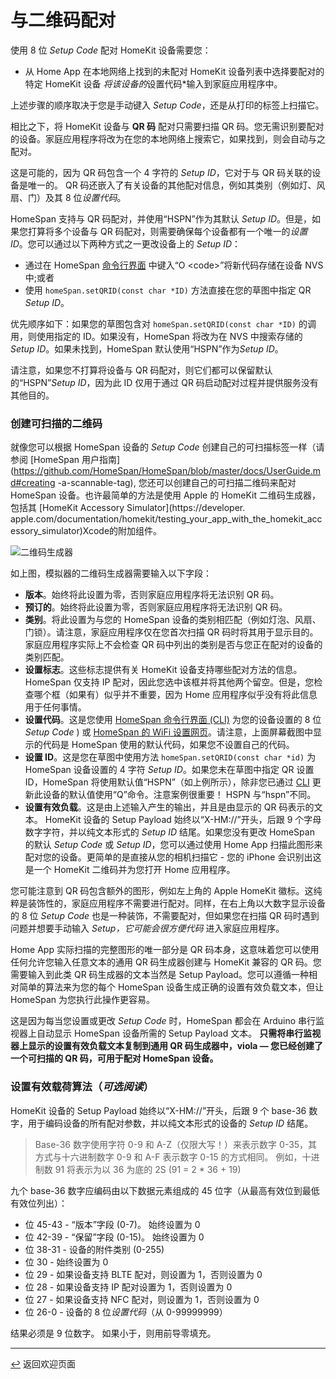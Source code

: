 # 与二维码配对

使用 8 位 *Setup Code* 配对 HomeKit 设备需要您：

* 从 Home App 在本地网络上找到的未配对 HomeKit 设备列表中选择要配对的特定 HomeKit 设备
*将该设备的*设置代码*输入到家庭应用程序中。

上述步骤的顺序取决于您是手动键入 *Setup Code*，还是从打印的标签上扫描它。

相比之下，将 HomeKit 设备与 **QR 码** 配对只需要扫描 QR 码。您无需识别要配对的设备。家庭应用程序将改为在您的本地网络上搜索它，如果找到，则会自动与之配对。

这是可能的，因为 QR 码包含一个 4 字符的 *Setup ID*，它对于与 QR 码关联的设备是唯一的。 QR 码还嵌入了有关设备的其他配对信息，例如其类别（例如灯、风扇、门）及其 8 位*设置代码*。

HomeSpan 支持与 QR 码配对，并使用“HSPN”作为其默认 *Setup ID*。但是，如果您打算将多个设备与 QR 码配对，则需要确保每个设备都有一个唯一的*设置 ID*。您可以通过以下两种方式之一更改设备上的 *Setup ID*：

* 通过在 HomeSpan [命令行界面](https://github.com/HomeSpan/HomeSpan/blob/master/docs/CLI.md) 中键入“O \<code\>”将新代码存储在设备 NVS 中;或者
* 使用 `homeSpan.setQRID(const char *ID)` 方法直接在您的草图中指定 QR *Setup ID*。
  
优先顺序如下：如果您的草图包含对 `homeSpan.setQRID(const char *ID)` 的调用，则使用指定的 ID。如果没有，HomeSpan 将改为在 NVS 中搜索存储的 *Setup ID*。如果未找到，HomeSpan 默认使用“HSPN”作为*Setup ID*。
  
请注意，如果您不打算将设备与 QR 码配对，则它们都可以保留默认的“HSPN”*Setup ID*，因为此 ID 仅用于通过 QR 码启动配对过程并提供服务没有其他目的。

### 创建可扫描的二维码

就像您可以根据 HomeSpan 设备的 *Setup Code* 创建自己的可扫描标签一样（请参阅 [HomeSpan 用户指南](https://github.com/HomeSpan/HomeSpan/blob/master/docs/UserGuide.md#creating -a-scannable-tag), 您还可以创建自己的可扫描二维码来配对 HomeSpan 设备。也许最简单的方法是使用 Apple 的 HomeKit 二维码生成器，包括其 [HomeKit Accessory Simulator](https://developer. apple.com/documentation/homekit/testing_your_app_with_the_homekit_accessory_simulator)Xcode的附加组件。

![二维码生成器](images/QRCode.png)

如上图，模拟器的二维码生成器需要输入以下字段：

* **版本**。始终将此设置为零，否则家庭应用程序将无法识别 QR 码。
* **预订的**。始终将此设置为零，否则家庭应用程序将无法识别 QR 码。
* **类别**。将此设置为与您的 HomeSpan 设备的类别相匹配（例如灯泡、风扇、门锁）。请注意，家庭应用程序仅在您首次扫描 QR 码时将其用于显示目的。家庭应用程序实际上不会检查 QR 码中列出的类别是否与您正在配对的设备的类别匹配。
* **设置标志**。这些标志提供有关 HomeKit 设备支持哪些配对方法的信息。 HomeSpan 仅支持 IP 配对，因此您选中该框并将其他两个留空。但是，您检查哪个框（如果有）似乎并不重要，因为 Home 应用程序似乎没有将此信息用于任何事情。
* **设置代码**。这是您使用 [HomeSpan 命令行界面 (CLI)](https://github.com/HomeSpan/HomeSpan/blob/master/docs/CLI.md) 为您的设备设置的 8 位 *Setup Code* ) 或 [HomeSpan 的 WiFi 设置网页](https://github.com/HomeSpan/HomeSpan/blob/master/docs/UserGuide.md#setting-homespans-wifi-credentials-and-setup-code)。请注意，上面屏幕截图中显示的代码是 HomeSpan 使用的默认代码，如果您不设置自己的代码。
* **设置 ID**。这是您在草图中使用方法 `homeSpan.setQRID(const char *id)` 为 HomeSpan 设备设置的 4 字符 *Setup ID*。如果您未在草图中指定 QR 设置 ID，HomeSpan 将使用默认值“HSPN”（如上例所示），除非您已通过 [CLI](CLI.md) 更新此设备的默认值使用“Q”命令。注意案例很重要！ HSPN 与“hspn”不同。
* **设置有效负载**。这是由上述输入产生的输出，并且是由显示的 QR 码表示的文本。 HomeKit 设备的 Setup Payload 始终以“X-HM://”开头，后跟 9 个字母数字字符，并以纯文本形式的 *Setup ID* 结尾。如果您没有更改 HomeSpan 的默认 *Setup Code* 或 *Setup ID*，您可以通过使用 Home App 扫描此图形来配对您的设备。更简单的是直接从您的相机扫描它 - 您的 iPhone 会识别出这是一个 HomeKit 二维码并为您打开 Home 应用程序。

您可能注意到 QR 码包含额外的图形，例如左上角的 Apple HomeKit 徽标。这纯粹是装饰性的，家庭应用程序不需要进行配对。同样，在右上角以大数字显示设备的 8 位 *Setup Code* 也是一种装饰，不需要配对，但如果您在扫描 QR 码时遇到问题并想要手动输入 *Setup，它可能会很方便代码* 进入家庭应用程序。

Home App 实际扫描的完整图形的唯一部分是 QR 码本身，这意味着您可以使用任何允许您输入任意文本的通用 QR 码生成器创建与 HomeKit 兼容的 QR 码。您需要输入到此类 QR 码生成器的文本当然是 Setup Payload。您可以遵循一种相对简单的算法来为您的每个 HomeSpan 设备生成正确的设置有效负载文本，但让 HomeSpan 为您执行此操作更容易。

这是因为每当您设置或更改 *Setup Code* 时，HomeSpan 都会在 Arduino 串行监视器上自动显示 HomeSpan 设备所需的 Setup Payload 文本。 **只需将串行监视器上显示的设置有效负载文本复制到通用 QR 码生成器中，viola — 您已经创建了一个可扫描的 QR 码，可用于配对 HomeSpan 设备。**

### 设置有效载荷算法（*可选阅读*）

HomeKit 设备的 Setup Payload 始终以“X-HM://”开头，后跟 9 个 base-36 数字，用于编码设备的所有配对参数，并以纯文本形式的设备的 *Setup ID* 结尾。

> Base-36 数字使用字符 0-9 和 A-Z（仅限大写！）来表示数字 0-35，其方式与十六进制数字 0-9 和 A-F 表示数字 0-15 的方式相同。 例如，十进制数 91 将表示为以 36 为底的 2S (91 = 2 * 36 + 19)

九个 base-36 数字应编码由以下数据元素组成的 45 位字（从最高有效位到最低有效位列出）：

* 位 45-43 - “版本”字段 (0-7)。 始终设置为 0
* 位 42-39 - “保留”字段 (0-15)。 始终设置为 0
* 位 38-31 - 设备的附件类别 (0-255)
* 位 30 - 始终设置为 0
* 位 29 - 如果设备支持 BLTE 配对，则设置为 1，否则设置为 0
* 位 28 - 如果设备支持 IP 配对设置为 1，否则设置为 0
* 位 27 - 如果设备支持 NFC 配对，则设置为 1，否则设置为 0
* 位 26-0 - 设备的 8 位*设置代码*（从 0-99999999）

结果必须是 9 位数字。 如果小于，则用前导零填充。

---

[↩️](README.md) 返回欢迎页面


